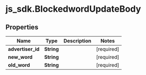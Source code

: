 # js_sdk.BlockedwordUpdateBody

## Properties
Name | Type | Description | Notes
------------ | ------------- | ------------- | -------------
**advertiser_id** | **String** |  | [required] 
**new_word** | **String** |  | [required] 
**old_word** | **String** |  | [required] 
